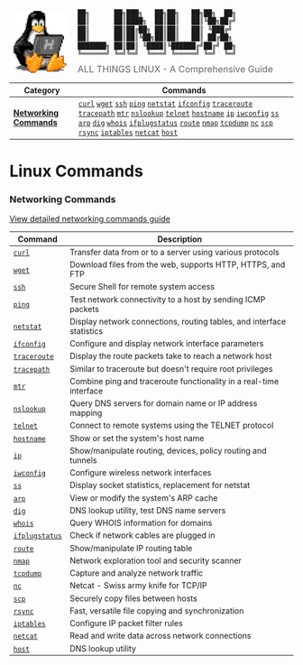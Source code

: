 <div style="display: flex; align-items: center; gap: 20px;">
    <img src="linux-mascot.gif" alt="Linux Mascot Falling" style="width: 20%; height: auto;">
    <div style="flex: 1;">
        <pre style="margin: 0; font-family: monospace; line-height: 1.2; font-size: 12px; background: none; border: none; padding: 0;">
██╗      ██╗███╗   ██╗██╗   ██╗██╗  ██╗
██║      ██║████╗  ██║██║   ██║╚██╗██╔╝
██║      ██║██╔██╗ ██║██║   ██║ ╚███╔╝ 
██║      ██║██║╚██╗██║██║   ██║ ██╔██╗ 
███████╗ ██║██║ ╚████║╚██████╔╝██╔╝ ██╗
╚══════╝ ╚═╝╚═╝  ╚═══╝ ╚═════╝ ╚═╝  ╚═╝</pre>
        <p style="margin: 10px 0 0 0; font-size: 16px; color: #666;">ALL THINGS LINUX - A Comprehensive Guide</p>
    </div>
</div>

| Category | Commands |
|----------|----------|
| [**Networking Commands**](networking.md) | [`curl`](networking.md#curl) [`wget`](networking.md#wget) [`ssh`](networking.md#ssh) [`ping`](networking.md#ping) [`netstat`](networking.md#netstat) [`ifconfig`](networking.md#ifconfig) [`traceroute`](networking.md#traceroute) [`tracepath`](networking.md#tracepath) [`mtr`](networking.md#mtr) [`nslookup`](networking.md#nslookup) [`telnet`](networking.md#telnet) [`hostname`](networking.md#hostname) [`ip`](networking.md#ip) [`iwconfig`](networking.md#iwconfig) [`ss`](networking.md#ss) [`arp`](networking.md#arp) [`dig`](networking.md#dig) [`whois`](networking.md#whois) [`ifplugstatus`](networking.md#ifplugstatus) [`route`](networking.md#route) [`nmap`](networking.md#nmap) [`tcpdump`](networking.md#tcpdump) [`nc`](networking.md#nc) [`scp`](networking.md#scp) [`rsync`](networking.md#rsync) [`iptables`](networking.md#iptables) [`netcat`](networking.md#netcat) [`host`](networking.md#host) |

# Linux Commands

### Networking Commands
[View detailed networking commands guide](networking.md)

| Command | Description |
|---------|-------------|
| [`curl`](networking.md#curl) | Transfer data from or to a server using various protocols |
| [`wget`](networking.md#wget) | Download files from the web, supports HTTP, HTTPS, and FTP |
| [`ssh`](networking.md#ssh) | Secure Shell for remote system access |
| [`ping`](networking.md#ping) | Test network connectivity to a host by sending ICMP packets |
| [`netstat`](networking.md#netstat) | Display network connections, routing tables, and interface statistics |
| [`ifconfig`](networking.md#ifconfig) | Configure and display network interface parameters |
| [`traceroute`](networking.md#traceroute) | Display the route packets take to reach a network host |
| [`tracepath`](networking.md#tracepath) | Similar to traceroute but doesn't require root privileges |
| [`mtr`](networking.md#mtr) | Combine ping and traceroute functionality in a real-time interface |
| [`nslookup`](networking.md#nslookup) | Query DNS servers for domain name or IP address mapping |
| [`telnet`](networking.md#telnet) | Connect to remote systems using the TELNET protocol |
| [`hostname`](networking.md#hostname) | Show or set the system's host name |
| [`ip`](networking.md#ip) | Show/manipulate routing, devices, policy routing and tunnels |
| [`iwconfig`](networking.md#iwconfig) | Configure wireless network interfaces |
| [`ss`](networking.md#ss) | Display socket statistics, replacement for netstat |
| [`arp`](networking.md#arp) | View or modify the system's ARP cache |
| [`dig`](networking.md#dig) | DNS lookup utility, test DNS name servers |
| [`whois`](networking.md#whois) | Query WHOIS information for domains |
| [`ifplugstatus`](networking.md#ifplugstatus) | Check if network cables are plugged in |
| [`route`](networking.md#route) | Show/manipulate IP routing table |
| [`nmap`](networking.md#nmap) | Network exploration tool and security scanner |
| [`tcpdump`](networking.md#tcpdump) | Capture and analyze network traffic |
| [`nc`](networking.md#nc) | Netcat - Swiss army knife for TCP/IP |
| [`scp`](networking.md#scp) | Securely copy files between hosts |
| [`rsync`](networking.md#rsync) | Fast, versatile file copying and synchronization |
| [`iptables`](networking.md#iptables) | Configure IP packet filter rules |
| [`netcat`](networking.md#netcat) | Read and write data across network connections |
| [`host`](networking.md#host) | DNS lookup utility |






